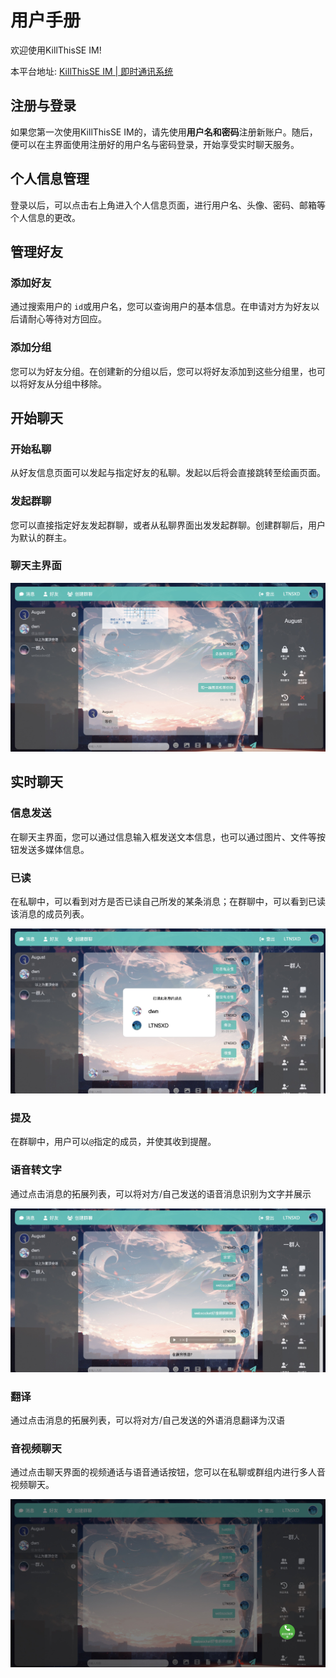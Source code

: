 # 用户手册

欢迎使用KillThisSE IM!

本平台地址: [KillThisSE IM | 即时通讯系统](https://2023-im-frontend-killthisse.app.secoder.net)

## 注册与登录

如果您第一次使用KillThisSE IM的，请先使用**用户名和密码**注册新账户。随后，便可以在主界面使用注册好的用户名与密码登录，开始享受实时聊天服务。

## 个人信息管理

登录以后，可以点击右上角进入个人信息页面，进行用户名、头像、密码、邮箱等个人信息的更改。

## 管理好友

### 添加好友

通过搜索用户的 `id`或用户名，您可以查询用户的基本信息。在申请对方为好友以后请耐心等待对方回应。

### 添加分组

您可以为好友分组。在创建新的分组以后，您可以将好友添加到这些分组里，也可以将好友从分组中移除。

## 开始聊天

### 开始私聊

从好友信息页面可以发起与指定好友的私聊。发起以后将会直接跳转至绘画页面。

### 发起群聊

您可以直接指定好友发起群聊，或者从私聊界面出发发起群聊。创建群聊后，用户为默认的群主。

### 聊天主界面

![聊天界面展示](assets/chat.png)

## 实时聊天

### 信息发送

在聊天主界面，您可以通过信息输入框发送文本信息，也可以通过图片、文件等按钮发送多媒体信息。

### 已读

在私聊中，可以看到对方是否已读自己所发的某条消息；在群聊中，可以看到已读该消息的成员列表。

![已读列表](assets/read.png)

### 提及

在群聊中，用户可以`@`指定的成员，并使其收到提醒。

### 语音转文字

通过点击消息的拓展列表，可以将对方/自己发送的语音消息识别为文字并展示

![语音转文字](assets/2text.png)

### 翻译

通过点击消息的拓展列表，可以将对方/自己发送的外语消息翻译为汉语

### 音视频聊天

通过点击聊天界面的视频通话与语音通话按钮，您可以在私聊或群组内进行多人音视频聊天。

![语音聊天展示](assets/voicecall.png)